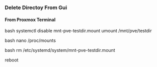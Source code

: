 ### Delete Directoy From Gui

#### From Proxmox Terminal

bash
systemctl disable mnt-pve-testdir.mount
umount /mnt/pve/testdir


bash
nano /proc/mounts


bash
rm /etc/systemd/system/mnt-pve-testdir.mount


reboot
